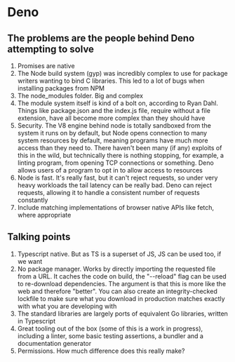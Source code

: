 # Deno

## The problems are the people behind Deno attempting to solve

1. Promises are native
2. The Node build system (gyp) was incredibly complex to use for package writers wanting to bind C libraries. This led to a lot of bugs when installing packages from NPM
3. The node_modules folder. Big and complex
4. The module system itself is kind of a bolt on, according to Ryan Dahl. Things like package.json and the index.js file, require without a file extension, have all become more complex than they should have
5. Security. The V8 engine behind node is totally sandboxed from the system it runs on by default, but Node opens connection to many system resources by default, meaning programs have much more access than they need to. There haven't been many (if any) exploits of this in the wild, but technically there is nothing stopping, for example, a linting program, from opening TCP connections or something. Deno allows users of a program to opt in to allow access to resources
6. Node is fast. It's really fast, but it can't reject requests, so under very heavy workloads the tail latency can be really bad. Deno can reject requests, allowing it to handle a consistent number of requests constantly
7. Include matching implementations of browser native APIs like fetch, where appropriate

## Talking points

1. Typescript native. But as TS is a superset of JS, JS can be used too, if we want
2. No package manager. Works by directly importing the requested file from a URL. It caches the code on build, the "--reload" flag can be used to re-download dependencies. The argument is that this is more like the web and therefore "better". You can also create an integrity-checked lockfile to make sure what you download in production matches exactly with what you are developing with
3. The standard libraries are largely ports of equivalent Go libraries, written in Typescript
4. Great tooling out of the box (some of this is a work in progress), including a linter, some basic testing assertions, a bundler and a documentation generator
5. Permissions. How much difference does this really make?
